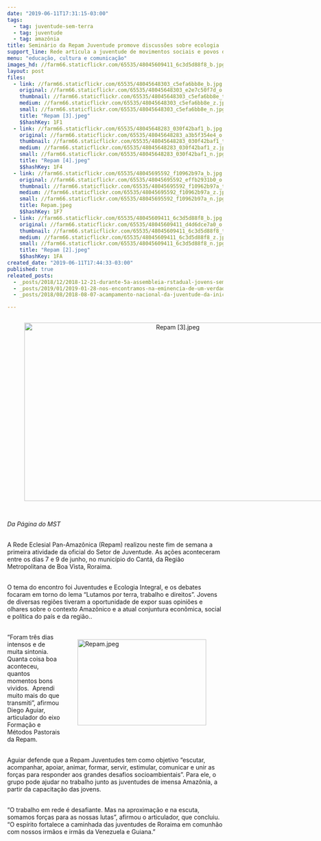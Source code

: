 ```yaml
---
date: "2019-06-11T17:31:15-03:00"
tags:
  - tag: juventude-sem-terra
  - tag: juventude
  - tag: amazônia
title: Seminário da Repam Juventude promove discussões sobre ecologia
support_line: Rede articula a juventude de movimentos sociais e povos da Amazônia
menu: "educação, cultura e comunicação"
images_hd: //farm66.staticflickr.com/65535/48045609411_6c3d5d88f8_b.jpg
layout: post
files:
  - link: //farm66.staticflickr.com/65535/48045648303_c5efa6bb8e_b.jpg
    original: //farm66.staticflickr.com/65535/48045648303_e2e7c50f7d_o.jpg
    thumbnail: //farm66.staticflickr.com/65535/48045648303_c5efa6bb8e_t.jpg
    medium: //farm66.staticflickr.com/65535/48045648303_c5efa6bb8e_z.jpg
    small: //farm66.staticflickr.com/65535/48045648303_c5efa6bb8e_n.jpg
    title: "Repam [3].jpeg"
    $$hashKey: 1F1
  - link: //farm66.staticflickr.com/65535/48045648283_030f42baf1_b.jpg
    original: //farm66.staticflickr.com/65535/48045648283_a3b5f354e4_o.jpg
    thumbnail: //farm66.staticflickr.com/65535/48045648283_030f42baf1_t.jpg
    medium: //farm66.staticflickr.com/65535/48045648283_030f42baf1_z.jpg
    small: //farm66.staticflickr.com/65535/48045648283_030f42baf1_n.jpg
    title: "Repam [4].jpeg"
    $$hashKey: 1F4
  - link: //farm66.staticflickr.com/65535/48045695592_f10962b97a_b.jpg
    original: //farm66.staticflickr.com/65535/48045695592_effb2931b0_o.jpg
    thumbnail: //farm66.staticflickr.com/65535/48045695592_f10962b97a_t.jpg
    medium: //farm66.staticflickr.com/65535/48045695592_f10962b97a_z.jpg
    small: //farm66.staticflickr.com/65535/48045695592_f10962b97a_n.jpg
    title: Repam.jpeg
    $$hashKey: 1F7
  - link: //farm66.staticflickr.com/65535/48045609411_6c3d5d88f8_b.jpg
    original: //farm66.staticflickr.com/65535/48045609411_d4d6dce7a0_o.jpg
    thumbnail: //farm66.staticflickr.com/65535/48045609411_6c3d5d88f8_t.jpg
    medium: //farm66.staticflickr.com/65535/48045609411_6c3d5d88f8_z.jpg
    small: //farm66.staticflickr.com/65535/48045609411_6c3d5d88f8_n.jpg
    title: "Repam [2].jpeg"
    $$hashKey: 1FA
created_date: "2019-06-11T17:44:33-03:00"
published: true
releated_posts:
  - _posts/2018/12/2018-12-21-durante-5a-assembleia-rstadual-jovens-sem-terra-de-alagoas-desafios-para-2019.md
  - _posts/2019/01/2019-01-28-nos-encontramos-na-eminencia-de-um-verdadeiro-etnocidio-das-populacoes-indigenas-no-brasil-denuncia-professor-da-unifesspa.md
  - _posts/2018/08/2018-08-07-acampamento-nacional-da-juventude-da-inicio-a-marcha-historica-do-mst.md

---
```

<div style="text-align:center">
<figure class="image" style="display:inline-block"><img alt="Repam [3].jpeg" height="415" src="//farm66.staticflickr.com/65535/48045648303_c5efa6bb8e_b.jpg" width="700" />
<figcaption></figcaption>
</figure>
</div>

<p><br />
<em>Da P&aacute;gina do MST</em></p>

<p><br />
A Rede Eclesial Pan-Amaz&ocirc;nica (Repam) realizou neste fim de semana a primeira atividade da oficial do Setor de Juventude. As a&ccedil;&otilde;es aconteceram entre os dias 7 e 9 de junho, no munic&iacute;pio do Cant&aacute;, da Regi&atilde;o Metropolitana de Boa Vista, Roraima.<br />
&nbsp;</p>

<p>O tema do encontro foi Juventudes e Ecologia Integral, e os debates focaram em torno do lema &ldquo;Lutamos por terra, trabalho e direitos&rdquo;. Jovens de diversas regi&otilde;es tiveram a oportunidade de expor suas opini&otilde;es e olhares sobre&nbsp;o contexto Amaz&ocirc;nico&nbsp;e a atual conjuntura econ&ocirc;mica, social e pol&iacute;tica do pa&iacute;s e da regi&atilde;o..<br />
&nbsp;</p>

<figure class="image" style="float:right"><img alt="Repam.jpeg" height="200" src="//farm66.staticflickr.com/65535/48045695592_f10962b97a_b.jpg" width="300" />
<figcaption></figcaption>
</figure>

<p>&ldquo;Foram tr&ecirc;s dias intensos e de muita sintonia. Quanta coisa boa aconteceu, quantos momentos bons vividos.&nbsp; Aprendi muito mais do que transmiti&rdquo;, afirmou Diego Aguiar, articulador do eixo Forma&ccedil;&atilde;o e M&eacute;todos Pastorais da Repam.<br />
&nbsp;</p>

<p>Aguiar defende que a Repam Juventudes tem como objetivo &ldquo;escutar, acompanhar, apoiar, animar, formar, servir, estimular, comunicar e unir as for&ccedil;as para responder aos grandes desafios socioambientais&rdquo;. Para ele, o grupo pode ajudar no trabalho junto as juventudes de imensa Amaz&ocirc;nia, a partir da capacita&ccedil;&atilde;o das jovens.<br />
&nbsp;</p>

<p>&ldquo;O trabalho em rede &eacute; desafiante. Mas na aproxima&ccedil;&atilde;o e na escuta, somamos for&ccedil;as para as nossas lutas&rdquo;, afirmou o articulador, que concluiu. &ldquo;O esp&iacute;rito fortalece a caminhada das juventudes de Roraima em comunh&atilde;o com nossos irm&atilde;os e irm&atilde;s da Venezuela e Guiana.&rdquo;</p>

